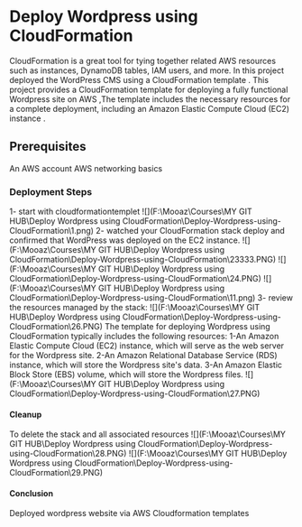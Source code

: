# Deploy Wordpress using CloudFormation

CloudFormation is a great tool for tying together related AWS resources such as instances, DynamoDB tables, IAM users, and more.
In this project deployed the WordPress CMS using a CloudFormation template .
This project provides a CloudFormation template for deploying a fully functional Wordpress site on AWS ,The template includes the necessary resources for a complete deployment, including an Amazon Elastic Compute Cloud (EC2) instance .

## Prerequisites
An AWS account
AWS networking basics
### Deployment Steps
1- start with cloudformationtemplet
![](F:\Mooaz\Courses\MY GIT HUB\Deploy Wordpress using CloudFormation\Deploy-Wordpress-using-CloudFormation\1.png)
2- watched your CloudFormation stack deploy and confirmed that WordPress was deployed on the EC2 instance.
![](F:\Mooaz\Courses\MY GIT HUB\Deploy Wordpress using CloudFormation\Deploy-Wordpress-using-CloudFormation\23333.PNG)
![](F:\Mooaz\Courses\MY GIT HUB\Deploy Wordpress using CloudFormation\Deploy-Wordpress-using-CloudFormation\24.PNG)
![](F:\Mooaz\Courses\MY GIT HUB\Deploy Wordpress using CloudFormation\Deploy-Wordpress-using-CloudFormation\11.png)
3- review the resources managed by the stack:
![](F:\Mooaz\Courses\MY GIT HUB\Deploy Wordpress using CloudFormation\Deploy-Wordpress-using-CloudFormation\26.PNG)
The template for deploying Wordpress using CloudFormation typically includes the following resources:
1-An Amazon Elastic Compute Cloud (EC2) instance, which will serve as the web server for the Wordpress site.
2-An Amazon Relational Database Service (RDS) instance, which will store the Wordpress site's data.
3-An Amazon Elastic Block Store (EBS) volume, which will store the Wordpress files.
![](F:\Mooaz\Courses\MY GIT HUB\Deploy Wordpress using CloudFormation\Deploy-Wordpress-using-CloudFormation\27.PNG)

#### Cleanup

To delete the stack and all associated resources
![](F:\Mooaz\Courses\MY GIT HUB\Deploy Wordpress using CloudFormation\Deploy-Wordpress-using-CloudFormation\28.PNG)
![](F:\Mooaz\Courses\MY GIT HUB\Deploy Wordpress using CloudFormation\Deploy-Wordpress-using-CloudFormation\29.PNG)


#### Conclusion
Deployed  wordpress website via AWS Cloudformation templates

